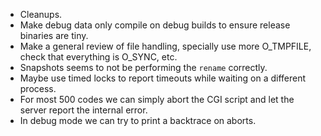 - Cleanups.
- Make debug data only compile on debug builds to ensure release binaries are tiny.
- Make a general review of file handling, specially use more O_TMPFILE, check that everything is O_SYNC, etc.
- Snapshots seems to not be performing the `rename` correctly.
- Maybe use timed locks to report timeouts while waiting on a different process.
- For most 500 codes we can simply abort the CGI script and let the server report the internal error.
- In debug mode we can try to print a backtrace on aborts.
